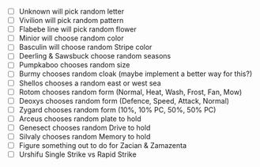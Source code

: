 - [ ] Unknown will pick random letter
- [ ] Vivilion will pick random pattern
- [ ] Flabebe line will pick random flower
- [ ] Minior will choose random color
- [ ] Basculin will choose random Stripe color
- [ ] Deerling & Sawsbuck choose random seasons
- [ ] Pumpkaboo chooses random size
- [ ] Burmy chooses random cloak (maybe implement a better way for this?)
- [ ] Shellos chooses a random east or west sea
- [ ] Rotom chooses random form (Normal, Heat, Wash, Frost, Fan, Mow)
- [ ] Deoxys chooses random form (Defence, Speed, Attack, Normal)
- [ ] Zygard chooses random form (10%, 10% PC, 50%, 50% PC)
- [ ] Arceus chooses random plate to hold
- [ ] Genesect chooses random Drive to hold
- [ ] Silvaly chooses random Memory to hold
- [ ] Figure something out to do for Zacian & Zamazenta
- [ ] Urshifu Single Strike vs Rapid Strike
